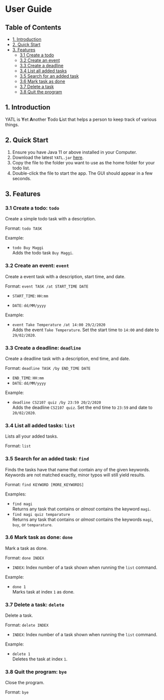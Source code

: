 # User Guide

## Table of Contents
- [1. Introduction](#1-introduction)
- [2. Quick Start](#2-quick-start)
- [3. Features](#3-features)
  - [3.1 Create a todo](#31-create-a-todo-todo)
  - [3.2 Create an event](#32-create-an-event-event)
  - [3.3 Create a deadline](#33-create-a-deadline-deadline)
  - [3.4 List all added tasks](#34-list-all-added-tasks-list)
  - [3.5 Search for an added task](#35-search-for-an-added-task-find)
  - [3.6 Mark task as done](#36-mark-task-as-done-done)
  - [3.7 Delete a task](#37-delete-a-task-delete)
  - [3.8 Quit the program](#38-quit-the-program-bye)
 
## 1. Introduction
YATL is **Y**et **A**nother **T**odo **L**ist that helps a person to keep track of various things.

## 2. Quick Start
1. Ensure you have Java 11 or above installed in your Computer.
2. Download the latest `YATL.jar` [here](https://github.com/nelsontky/duke/releases).
3. Copy the file to the folder you want to use as the home folder for your todo list.
4. Double-click the file to start the app. The GUI should appear in a few seconds.

## 3. Features 
### 3.1 Create a todo: `todo`
Create a simple todo task with a description.

Format: `todo TASK`

Example:
<ul>
    <li>
        <code>todo Buy Maggi</code><br>
        Adds the todo task <code>Buy Maggi</code>.
    </li>
</ul>


### 3.2 Create an event: `event`
Create a event task with a description, start time, and date.

Format: `event TASK /at START_TIME DATE`

- `START_TIME`: `HH:mm`

- `DATE`: `dd/MM/yyyy`

Example:
<ul>
    <li>
        <code>event Take Temperature /at 14:00 29/2/2020</code><br>
        Adds the event <code>Take Temperature</code>. Set the start time to <code>14:00</code> and date to <code>29/02/2020</code>.
    </li>
</ul>

### 3.3 Create a deadline: `deadline`
Create a deadline task with a description, end time, and date.

Format: `deadline TASK /by END_TIME DATE`
- `END_TIME`: `HH:mm`
- `DATE`: `dd/MM/yyyy`

Example:
<ul>
    <li>
        <code>deadline CS2107 quiz /by 23:59 20/2/2020</code><br>
        Adds the deadline <code>CS2107 quiz</code>. Set the end time to <code>23:59</code> and date to <code>20/02/2020</code>.
    </li>
</ul>

### 3.4 List all added tasks: `list`
Lists all your added tasks.

Format: `list`

### 3.5 Search for an added task: `find`
Finds the tasks have that name that contain any of the given keywords. Keywords are not matched exactly, minor typos will still yield results.

Format: `find KEYWORD [MORE_KEYWORDS]`

Examples:
<ul>
    <li>
        <code>find magi</code><br>
        Returns any task that contains or <em>almost</em> contains the keyword <code>magi</code>.
    </li>
    <li>
        <code>find magi quiz temparature</code><br>
        Returns any task that contains or <em>almost</em> contains the keywords <code>magi</code>, <code>buy</code>, or <code>temparature</code>.
    </li>
</ul>

### 3.6 Mark task as done: `done`
Mark a task as done.

Format: `done INDEX`
- `INDEX`: Index number of a task shown when running the `list` command.

Example:
<ul>
    <li>
        <code>done 1</code><br>
        Marks task at index <code>1</code> as done.
    </li>
</ul>

### 3.7 Delete a task: `delete`
Delete a task.

Format: `delete INDEX`
- `INDEX`: Index number of a task shown when running the `list` command.

Example:
<ul>
    <li>
        <code>delete 1</code><br>
        Deletes the task at index <code>1</code>.
    </li>
</ul>

### 3.8 Quit the program: `bye`
Close the program.

Format: `bye`
